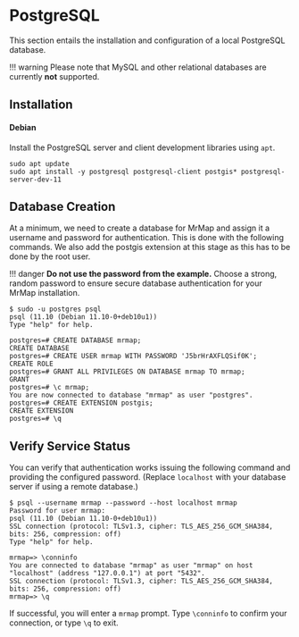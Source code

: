 # PostgreSQL

This section entails the installation and configuration of a local PostgreSQL database.

!!! warning
    Please note that MySQL and other relational databases are currently **not** supported.

## Installation

#### Debian

Install the PostgreSQL server and client development libraries using `apt`.

```no-highlight
sudo apt update
sudo apt install -y postgresql postgresql-client postgis* postgresql-server-dev-11
```

## Database Creation

At a minimum, we need to create a database for MrMap and assign it a username and password for authentication. This is done with the following commands.
We also add the postgis extension at this stage as this has to be done by the root user.

!!! danger
    **Do not use the password from the example.** Choose a strong, random password to ensure secure database authentication for your MrMap installation.

```no-highlight
$ sudo -u postgres psql
psql (11.10 (Debian 11.10-0+deb10u1))
Type "help" for help.

postgres=# CREATE DATABASE mrmap;
CREATE DATABASE
postgres=# CREATE USER mrmap WITH PASSWORD 'J5brHrAXFLQSif0K';
CREATE ROLE
postgres=# GRANT ALL PRIVILEGES ON DATABASE mrmap TO mrmap;
GRANT
postgres=# \c mrmap;
You are now connected to database "mrmap" as user "postgres".
postgres=# CREATE EXTENSION postgis;
CREATE EXTENSION
postgres=# \q
```

## Verify Service Status

You can verify that authentication works issuing the following command and providing the configured password. (Replace `localhost` with your database server if using a remote database.)

```no-highlight
$ psql --username mrmap --password --host localhost mrmap
Password for user mrmap:
psql (11.10 (Debian 11.10-0+deb10u1))
SSL connection (protocol: TLSv1.3, cipher: TLS_AES_256_GCM_SHA384, bits: 256, compression: off)
Type "help" for help.

mrmap=> \conninfo
You are connected to database "mrmap" as user "mrmap" on host "localhost" (address "127.0.0.1") at port "5432".
SSL connection (protocol: TLSv1.3, cipher: TLS_AES_256_GCM_SHA384, bits: 256, compression: off)
mrmap=> \q
```

If successful, you will enter a `mrmap` prompt. Type `\conninfo` to confirm your connection, or type `\q` to exit.

